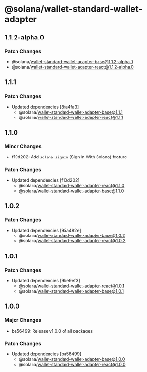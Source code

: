 # @solana/wallet-standard-wallet-adapter

## 1.1.2-alpha.0

### Patch Changes

-   @solana/wallet-standard-wallet-adapter-base@1.1.2-alpha.0
-   @solana/wallet-standard-wallet-adapter-react@1.1.2-alpha.0

## 1.1.1

### Patch Changes

-   Updated dependencies [8fa4fa3]
    -   @solana/wallet-standard-wallet-adapter-base@1.1.1
    -   @solana/wallet-standard-wallet-adapter-react@1.1.1

## 1.1.0

### Minor Changes

-   f10d202: Add `solana:signIn` (Sign In With Solana) feature

### Patch Changes

-   Updated dependencies [f10d202]
    -   @solana/wallet-standard-wallet-adapter-react@1.1.0
    -   @solana/wallet-standard-wallet-adapter-base@1.1.0

## 1.0.2

### Patch Changes

-   Updated dependencies [95a482e]
    -   @solana/wallet-standard-wallet-adapter-base@1.0.2
    -   @solana/wallet-standard-wallet-adapter-react@1.0.2

## 1.0.1

### Patch Changes

-   Updated dependencies [9be9ef3]
    -   @solana/wallet-standard-wallet-adapter-react@1.0.1
    -   @solana/wallet-standard-wallet-adapter-base@1.0.1

## 1.0.0

### Major Changes

-   ba56499: Release v1.0.0 of all packages

### Patch Changes

-   Updated dependencies [ba56499]
    -   @solana/wallet-standard-wallet-adapter-base@1.0.0
    -   @solana/wallet-standard-wallet-adapter-react@1.0.0
